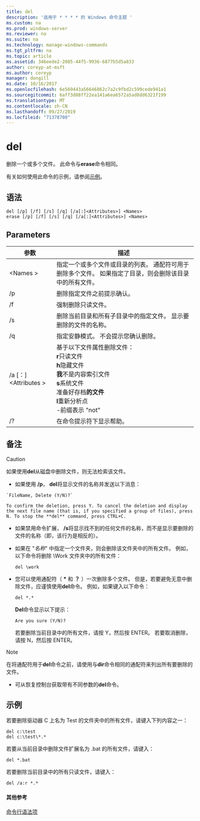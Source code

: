 ```yaml
---
title: del
description: '适用于 * * * * 的 Windows 命令主题 '
ms.custom: na
ms.prod: windows-server
ms.reviewer: na
ms.suite: na
ms.technology: manage-windows-commands
ms.tgt_pltfrm: na
ms.topic: article
ms.assetid: 346eede2-2085-44f5-9936-6877b5d5a833
author: coreyp-at-msft
ms.author: coreyp
manager: dongill
ms.date: 10/16/2017
ms.openlocfilehash: 6e569443a56646862c7a2c9fbd2c599cede941a1
ms.sourcegitcommit: 6aff3d88ff22ea141a6ea6572a5ad8dd6321f199
ms.translationtype: MT
ms.contentlocale: zh-CN
ms.lasthandoff: 09/27/2019
ms.locfileid: "71378700"
---
```

# <a name="del"></a>del



删除一个或多个文件。 此命令与**erase**命令相同。

有关如何使用此命令的示例，请参阅[示例](#BKMK_examples)。

## <a name="syntax"></a>语法

```
del [/p] [/f] [/s] [/q] [/a[:]<Attributes>] <Names>
erase [/p] [/f] [/s] [/q] [/a[:]<Attributes>] <Names>
```

## <a name="parameters"></a>Parameters

|参数|描述|
|---------|-----------|
|\<Names >|指定一个或多个文件或目录的列表。 通配符可用于删除多个文件。 如果指定了目录，则会删除该目录中的所有文件。|
|/p|删除指定文件之前提示确认。|
|/f|强制删除只读文件。|
|/s|删除当前目录和所有子目录中的指定文件。 显示要删除的文件的名称。|
|/q|指定安静模式。 不会提示您确认删除。|
|/a [：] \<Attributes >|基于以下文件属性删除文件：</br>**r**只读文件</br>**h**隐藏文件</br>**我**不是内容索引文件</br>**s**系统文件</br>准备好存档**的文件**</br>**l**重新分析点</br>-前缀表示 "not"|
|/?|在命令提示符下显示帮助。|

## <a name="remarks"></a>备注

> [!CAUTION]
> 如果使用**del**从磁盘中删除文件，则无法检索该文件。
> -   如果使用 **/p**， **del**将显示文件的名称并发送以下消息：

    `FileName, Delete (Y/N)?`

    To confirm the deletion, press Y. To cancel the deletion and display the next file name (that is, if you specified a group of files), press N. To stop the **del** command, press CTRL+C.
- 如果禁用命令扩展， **/s**将显示找不到的任何文件的名称，而不是显示要删除的文件的名称（即，该行为是相反的）。
- 如果在 "*名称*" 中指定一个文件夹，则会删除该文件夹中的所有文件。 例如，以下命令将删除 \Work 文件夹中的所有文件：  
  ```
  del \work
  ```  
- 您可以使用通配符（ **&#42;** 和 **？** ）一次删除多个文件。 但是，若要避免无意中删除文件，应谨慎使用**del**命令。 例如，如果键入以下命令：  
  ```
  del *.*
  ```  
  **Del**命令显示以下提示：

  `Are you sure (Y/N)?`

  若要删除当前目录中的所有文件，请按 Y，然后按 ENTER。 若要取消删除，请按 N，然后按 ENTER。

> [!NOTE]
> 在将通配符用于**del**命令之前，请使用与**dir**命令相同的通配符来列出所有要删除的文件。
> -   可从恢复控制台获取带有不同参数的**del**命令。

## <a name="BKMK_examples"></a>示例

若要删除驱动器 C 上名为 Test 的文件夹中的所有文件，请键入下列内容之一：
```
del c:\test
del c:\test\*.*
```
若要从当前目录中删除文件扩展名为 .bat 的所有文件，请键入：
```
del *.bat
```
若要删除当前目录中的所有只读文件，请键入：
```
del /a:r *.*
```

#### <a name="additional-references"></a>其他参考

[命令行语法项](command-line-syntax-key.md)
